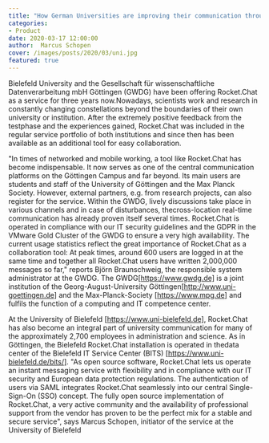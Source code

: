 ```yaml
---
title: "How German Universities are improving their communication through Rocket.Chat"
categories:
- Product
date: 2020-03-17 12:00:00
author:  Marcus Schopen
cover: /images/posts/2020/03/uni.jpg
featured: true
---
```


Bielefeld University and the Gesellschaft für wissenschaftliche Datenverarbeitung mbH Göttingen (GWDG) have been offering Rocket.Chat as a service for three years now.Nowadays, scientists work and research in constantly changing constellations beyond the boundaries of their own university or institution. After the extremely positive feedback from the testphase and the experiences gained, Rocket.Chat was included in the regular service portfolio of both institutions and since then has been available as an additional tool for easy collaboration.

"In times of networked and mobile working, a tool like Rocket.Chat has become indispensable. It now serves as one of the central communication platforms on the Göttingen Campus and far beyond. Its main users are students and staff of the University of Göttingen and the Max Planck Society. However, external partners, e.g. from research projects, can also register for the service. Within the GWDG, lively discussions take place in various channels and in case of disturbances, thecross-location real-time communication has already proven itself several times. Rocket.Chat is operated in compliance with our IT security guidelines and the GDPR in the VMware Gold Cluster of the GWDG to ensure a very high availability. The current usage statistics reflect the great importance of Rocket.Chat as a collaboration tool: At peak times, around 600 users are logged in at the same time and together all Rocket.Chat users have written 2,000,000 messages so far," reports Björn Braunschweig, the responsible system administrator at the GWDG. The GWDG[https://www.gwdg.de] is a joint institution of the Georg-August-University Göttingen[http://www.uni-goettingen.de] and the Max-Planck-Society [https://www.mpg.de] and fulfils the function of a computing and IT competence center.

At the University of Bielefeld [https://www.uni-bielefeld.de], Rocket.Chat has also become an integral part of university communication for many of the approximately 2,700 employees in administration and science. As in Göttingen, the Bielefeld Rocket.Chat installation is operated in thedata center of the Bielefeld IT Service Center (BITS) [https://www.uni-bielefeld.de/bits/]. "As open source software, Rocket.Chat lets us operate an instant messaging service with flexibility and in compliance with our IT security and European data protection regulations. The authentication of users via SAML integrates Rocket.Chat seamlessly into our central Single-Sign-On (SSO) concept. The fully open source implementation of Rocket.Chat, a very active community and the availability of professional support from the vendor has proven to be the perfect mix for a stable and secure service", says Marcus Schopen, initiator of the service at the University of Bielefeld
